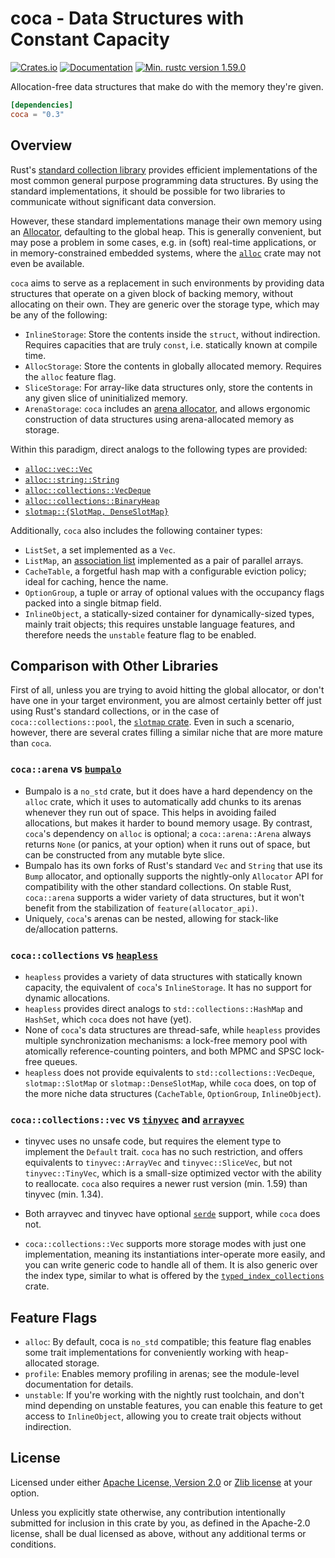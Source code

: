 # coca - Data Structures with Constant Capacity

[![Crates.io](https://img.shields.io/crates/v/coca.svg)](https://crates.io/crates/coca)
[![Documentation](https://docs.rs/coca/badge.svg)](https://docs.rs/coca)
[![Min. rustc version 1.59.0](https://img.shields.io/badge/Min.%20rustc-v1.59.0-blue)](https://img.shields.io/badge/Min%20rustc-v1.59.0-blue)

Allocation-free data structures that make do with the memory they're given.

```toml
[dependencies]
coca = "0.3"
```

## Overview

Rust's [standard collection library][std-collections] provides efficient
implementations of the most common general purpose programming data structures.
By using the standard implementations, it should be possible for two libraries
to communicate without significant data conversion.

[std-collections]: https://doc.rust-lang.org/std/collections/index.html

However, these standard implementations manage their own memory using an
[Allocator][allocator-trait], defaulting to the global heap. This is generally
convenient, but may pose a problem in some cases, e.g. in (soft) real-time
applications, or in memory-constrained embedded systems, where the
[`alloc`][alloc-crate] crate may not even be available.

[allocator-trait]: https://doc.rust-lang.org/core/alloc/trait.Allocator.html
[alloc-crate]: https://doc.rust-lang.org/alloc/index.html

`coca` aims to serve as a replacement in such environments by providing data
structures that operate on a given block of backing memory, without allocating
on their own. They are generic over the storage type, which may be any of the
following:

- `InlineStorage`: Store the contents inside the `struct`, without indirection.
  Requires capacities that are truly `const`, i.e. statically known at compile time.
- `AllocStorage`: Store the contents in globally allocated memory.
  Requires the `alloc` feature flag.
- `SliceStorage`: For array-like data structures only, store the contents in
  any given slice of uninitialized memory.
- `ArenaStorage`: `coca` includes an [arena allocator][arena-allocator], and
  allows ergonomic construction of data structures using arena-allocated memory
  as storage.

[arena-allocator]: https://en.wikipedia.org/wiki/Region-based_memory_management

Within this paradigm, direct analogs to the following types are provided:

- [`alloc::vec::Vec`](https://doc.rust-lang.org/alloc/vec/struct.Vec.html)
- [`alloc::string::String`](https://doc.rust-lang.org/alloc/string/struct.String.html)
- [`alloc::collections::VecDeque`](https://doc.rust-lang.org/alloc/collections/vec_deque/index.html)
- [`alloc::collections::BinaryHeap`](https://doc.rust-lang.org/alloc/collections/binary_heap/struct.BinaryHeap.html)
- [`slotmap::{SlotMap, DenseSlotMap}`](https://docs.rs/slotmap/latest/slotmap/)

Additionally, `coca` also includes the following container types:

- `ListSet`, a set implemented as a `Vec`.
- `ListMap`, an [association list](https://en.wikipedia.org/wiki/Association_list)
  implemented as a pair of parallel arrays.
- `CacheTable`, a forgetful hash map with a configurable eviction policy;
  ideal for caching, hence the name.
- `OptionGroup`, a tuple or array of optional values with the occupancy flags
  packed into a single bitmap field.
- `InlineObject`, a statically-sized container for dynamically-sized types,
  mainly trait objects; this requires unstable language features, and therefore
  needs the `unstable` feature flag to be enabled.

## Comparison with Other Libraries

First of all, unless you are trying to avoid hitting the global allocator, or
don't have one in your target environment, you are almost certainly better off
just using Rust's standard collections, or in the case of `coca::collections::pool`,
the [`slotmap` crate](https://crates.io/crates/slotmap). Even in such a scenario,
however, there are several crates filling a similar niche that are more mature
than `coca`.

### `coca::arena` vs [`bumpalo`](https://crates.io/crates/bumpalo)

- Bumpalo is a `no_std` crate, but it does have a hard dependency on the `alloc`
  crate, which it uses to automatically add chunks to its arenas whenever they
  run out of space. This helps in avoiding failed allocations, but makes it harder
  to bound memory usage. By contrast, `coca`'s dependency on `alloc` is optional;
  a `coca::arena::Arena` always returns `None` (or panics, at your option) when
  it runs out of space, but can be constructed from any mutable byte slice.
- Bumpalo has its own forks of Rust's standard `Vec` and `String` that use its
  `Bump` allocator, and optionally supports the nightly-only `Allocator` API for
  compatibility with the other standard collections. On stable Rust, `coca::arena`
  supports a wider variety of data structures, but it won't benefit from the
  stabilization of `feature(allocator_api)`.
- Uniquely, `coca`'s arenas can be nested, allowing for stack-like de/allocation
  patterns.

### `coca::collections` vs [`heapless`](https://crates.io/crates/heapless)

- `heapless` provides a variety of data structures with statically known
  capacity, the equivalent of `coca`'s `InlineStorage`. It has no support for
  dynamic allocations.
- `heapless` provides direct analogs to `std::collections::HashMap` and
  `HashSet`, which `coca` does not have (yet).
- None of `coca`'s data structures are thread-safe, while `heapless` provides
  multiple synchronization mechanisms: a lock-free memory pool with atomically
  reference-counting pointers, and both MPMC and SPSC lock-free queues.
- `heapless` does not provide equivalents to `std::collections::VecDeque`,
  `slotmap::SlotMap` or `slotmap::DenseSlotMap`, while `coca` does, on top of
  the more niche data structures (`CacheTable`, `OptionGroup`, `InlineObject`).

### `coca::collections::vec` vs [`tinyvec`][1] and [`arrayvec`][2]

[1]: https://crates.io/crates/tinyvec
[2]: https://crates.io/crates/arrayvec

- tinyvec uses no unsafe code, but requires the element type to implement the
  `Default` trait. `coca` has no such restriction, and offers equivalents to
  `tinyvec::ArrayVec` and `tinyvec::SliceVec`, but not `tinyvec::TinyVec`, which
  is a small-size optimized vector with the ability to reallocate. `coca` also
  requires a newer rust version (min. 1.59) than tinyvec (min. 1.34).
- Both arrayvec and tinyvec have optional [`serde`](https://crates.io/crates/serde)
  support, while `coca` does not.
- `coca::collections::Vec` supports more storage modes with just one implementation,
  meaning its instantiations inter-operate more easily, and you can write generic
  code to handle all of them. It is also generic over the index type, similar to
  what is offered by the [`typed_index_collections`][3] crate.
  
  [3]: (https://crates.io/crates/typed-index-collections)

## Feature Flags

- `alloc`: By default, coca is `no_std` compatible; this feature flag enables
  some trait implementations for conveniently working with heap-allocated storage.
- `profile`: Enables memory profiling in arenas; see the module-level documentation
  for details.
- `unstable`: If you're working with the nightly rust toolchain, and don't mind
  depending on unstable features, you can enable this feature to get access to
  `InlineObject`, allowing you to create trait objects without indirection.

## License

Licensed under either [Apache License, Version 2.0](LICENSE-APACHE) or
[Zlib license](LICENSE-ZLIB) at your option.

Unless you explicitly state otherwise, any contribution intentionally submitted
for inclusion in this crate by you, as defined in the Apache-2.0 license, shall
be dual licensed as above, without any additional terms or conditions.